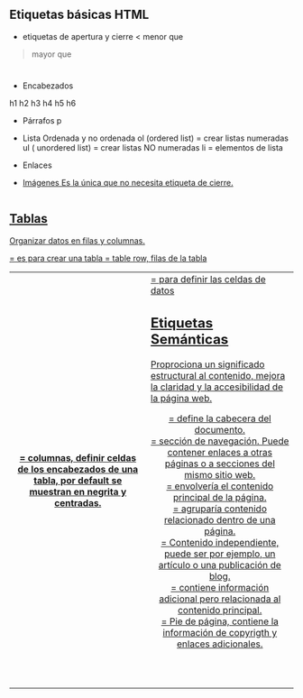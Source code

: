 

## Etiquetas básicas HTML

* etiquetas de apertura y cierre
< menor que 
> mayor que
<h1></h1>

* Encabezados

h1
h2
h3
h4
h5
h6

* Párrafos
p

* Lista Ordenada y no ordenada
ol (ordered list) = crear listas numeradas
ul ( unordered list) = crear listas NO numeradas
li = elementos de lista

* Enlaces
<a href="url">

* Imágenes
Es la única que no necesita etiqueta de cierre.
<img src="" alt="">


## Tablas

Organizar datos en filas y columnas.

<table> = es para crear una tabla
<tr> = table row, filas de la tabla
<th> = columnas, definir celdas de los encabezados de una tabla, 
        por default se muestran en negrita y centradas.
<td> = para definir las celdas de datos


## Etiquetas Semánticas

Proprociona un significado estructural al contenido, mejora la claridad y la accesibilidad de la página web.

<header> = define la cabecera del documento.
<nav> = sección de navegación. Puede contener enlaces a otras páginas o a secciones del mismo sitio web.
<main> = envolvería el contenido principal de la página.
<section> = agruparía contenido relacionado dentro de una página.
<article> = Contenido independiente, puede ser por ejemplo, un artículo o una publicación de blog.
<aside> = contiene información adicional pero relacionada al contenido principal.
<footer> = Pie de página, contiene la información de copyrigth y enlaces adicionales.